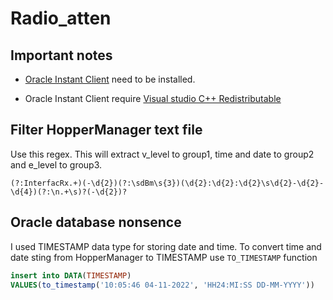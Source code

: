 # Radio_atten

## Important notes

- [Oracle Instant Client](https://www.oracle.com/database/technologies/instant-client/winx64-64-downloads.html) need to be installed.

- Oracle Instant Client require [Visual studio C++ Redistributable](https://learn.microsoft.com/en-US/cpp/windows/latest-supported-vc-redist?view=msvc-170)



## Filter HopperManager text file

Use this regex.
This will extract v_level to group1, time and date to group2 and e_level to group3. 

```
(?:InterfacRx.+)(-\d{2})(?:\sdBm\s{3})(\d{2}:\d{2}:\d{2}\s\d{2}-\d{2}-\d{4})(?:\n.+\s)?(-\d{2})?
```

## Oracle database nonsence

I used TIMESTAMP data type for storing date and time.
To convert time and date sting from HopperManager to TIMESTAMP use `TO_TIMESTAMP` function

``` sql
insert into DATA(TIMESTAMP)
VALUES(to_timestamp('10:05:46 04-11-2022', 'HH24:MI:SS DD-MM-YYYY'))
```